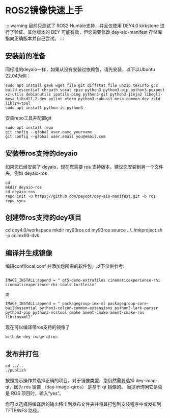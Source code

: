 # ROS2镜像快速上手

::: warning
目前只测试了 ROS2 Humble支持，并且仅使用 DEY4.0 kirkstone 进行了验证。其他版本的 DEY 可能有效，但您需要修改 dey-aio-manifest 存储库指向正确版本并自己尝试。
:::
## 安装前的准备
同标准的deyaio一样，如果从没有安装过依赖包，请先安装，以下以Ubuntu 22.04为例：
```
sudo apt install gawk wget file git diffstat file unzip texinfo gcc build-essential chrpath socat cpio python3 python3-pip python3-pexpect xz-utils debianutils iputils-ping python3-git python3-jinja2 libegl1-mesa libsdl1.2-dev pylint xterm python3-subunit mesa-common-dev zstd liblz4-tool
sudo apt install python-is-python3
```
安装repo工具并配置git
```
sudo apt install repo
git config --global user.name yourname
git config --global user.email you@email.com
```

## 安装带ros支持的deyaio
如果您已经安装了 deyaio，现在您需要 ros 支持版本。建议您安装到另一个文件夹，例如 deyaio-ros 

```
cd
mkdir deyaio-ros
cd deyaio-ros
repo init -u https://github.com/peyoot/dey-aio-manifest.git -b ros
repo sync
```

## 创建带ros支持的dey项目
cd dey4.0/workspace
mkdir my93ros
cd my93ros
source ../../mkproject.sh -p ccimx93-dvk

## 编译并生成镜像
编辑conf/local.conf 并添加您所需的软件包，以下仅供参考:
```

IMAGE_INSTALL:append = " qt5-demo-extrafiles cinematicexperience-rhi cinematicexperience-rhi-tools turtlesim"

或

IMAGE_INSTALL:append = " packagegroup-imx-ml packagegroup-core-buildessential python3-colcon-common-extensions python3-lark-parser python3-pip python3-vcstool cmake ament-cmake ament-cmake-ros libtinyxml2"
```
现在可以编译带ros支持的镜像了
```
bitbake dey-image-qtros
```

## 发布并打包
```
cd ../..
./publish
```
按照提示操作并选择正确的项目。对于镜像类型，您仍然需要选择 dey-imag-qt，因为 ros 镜像 （dey-image-qtros） 是基于 qt 镜像的。
当提示询问它是否是 ROS 项目时，输入“yes”。

您可以选择将编译后的输出移出到发布文件夹并将其打包到安装程序中或发布到 TFTP/NFS 路径。

